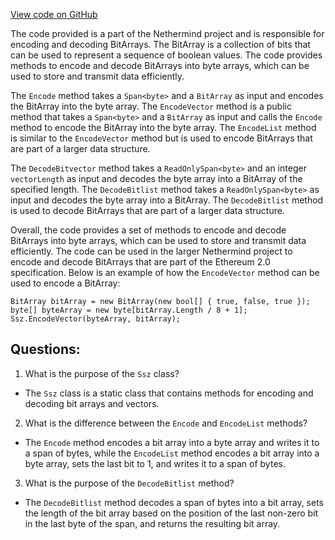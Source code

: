 [View code on GitHub](https://github.com/nethermindeth/nethermind/Nethermind.Serialization.Ssz/Ssz.BitArray.cs)

The code provided is a part of the Nethermind project and is responsible for encoding and decoding BitArrays. The BitArray is a collection of bits that can be used to represent a sequence of boolean values. The code provides methods to encode and decode BitArrays into byte arrays, which can be used to store and transmit data efficiently.

The `Encode` method takes a `Span<byte>` and a `BitArray` as input and encodes the BitArray into the byte array. The `EncodeVector` method is a public method that takes a `Span<byte>` and a `BitArray` as input and calls the `Encode` method to encode the BitArray into the byte array. The `EncodeList` method is similar to the `EncodeVector` method but is used to encode BitArrays that are part of a larger data structure.

The `DecodeBitvector` method takes a `ReadOnlySpan<byte>` and an integer `vectorLength` as input and decodes the byte array into a BitArray of the specified length. The `DecodeBitlist` method takes a `ReadOnlySpan<byte>` as input and decodes the byte array into a BitArray. The `DecodeBitlist` method is used to decode BitArrays that are part of a larger data structure.

Overall, the code provides a set of methods to encode and decode BitArrays into byte arrays, which can be used to store and transmit data efficiently. The code can be used in the larger Nethermind project to encode and decode BitArrays that are part of the Ethereum 2.0 specification. Below is an example of how the `EncodeVector` method can be used to encode a BitArray:

```
BitArray bitArray = new BitArray(new bool[] { true, false, true });
byte[] byteArray = new byte[bitArray.Length / 8 + 1];
Ssz.EncodeVector(byteArray, bitArray);
```
## Questions: 
 1. What is the purpose of the `Ssz` class?
- The `Ssz` class is a static class that contains methods for encoding and decoding bit arrays and vectors.

2. What is the difference between the `Encode` and `EncodeList` methods?
- The `Encode` method encodes a bit array into a byte array and writes it to a span of bytes, while the `EncodeList` method encodes a bit array into a byte array, sets the last bit to 1, and writes it to a span of bytes.

3. What is the purpose of the `DecodeBitlist` method?
- The `DecodeBitlist` method decodes a span of bytes into a bit array, sets the length of the bit array based on the position of the last non-zero bit in the last byte of the span, and returns the resulting bit array.